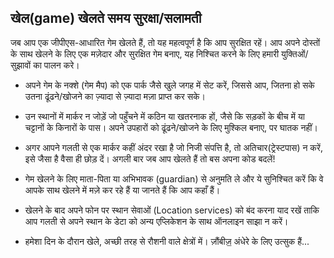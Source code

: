 ## खेल(game) खेलते समय सुरक्षा/सलामती

जब आप एक जीपीएस-आधारित गेम खेलते हैं, तो यह महत्वपूर्ण है कि आप सुरक्षित रहें। आप अपने दोस्तों के साथ खेलने के लिए एक मज़ेदार और सुरक्षित गेम बनाए, यह निश्चित करने के लिए हमारी युक्तिओं/सुझावों का पालन करे।

+ अपने गेम के नक्शे (गेम मैप) को एक पार्क जैसे खुले जगह में सेट करें, जिससे आप, जितना हो सके उतना ढूंढने/खोजने का ज़्यादा से ज़्यादा मज़ा प्राप्त कर सके।

+ उन स्थानों में मार्कर न जोड़ें जो पहुँचने में कठिन या खतरनाक हों, जैसे कि सड़कों के बीच में या चट्टानों के किनारों के पास। अपने उपहारों को ढूंढने/खोजने के लिए मुश्किल बनाए, पर घातक नहीं।

+ अगर आपने गलती से एक मार्कर कहीं अंदर रखा है जो निजी संपत्ति है, तो अतिचार(ट्रेस्टपास) न करें, इसे जैसा है वैसा ही छोड़ दें। अगली बार जब आप खेलते हैं तो बस अपना कोड बदलें!

+ गेम खेलने के लिए माता-पिता या अभिभावक (guardian) से अनुमति ले और ये सुनिश्चित करें कि वे आपके साथ खेलने में मज़े कर रहे हैं या जानते हैं कि आप कहाँ हैं।

+ खेलने के बाद अपने फोन पर स्थान सेवाओं (Location services) को बंद करना याद रखें ताकि आप गलती से अपने स्थान के डेटा को अन्य एप्लिकेशन के साथ ऑनलाइन साझा न करें।

+ हमेशा दिन के दौरान खेले, अच्छी तरह से रौशनी वाले क्षेत्रों में। ज़ौंबीज़॒ अंधेरे के लिए उत्सुक हैं...